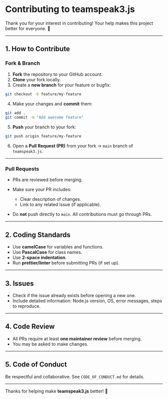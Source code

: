 # Contributing to teamspeak3.js

Thank you for your interest in contributing! Your help makes this project better for everyone. 🎉

---

## 1. How to Contribute

### Fork & Branch

1. **Fork** the repository to your GitHub account.
2. **Clone** your fork locally.
3. Create a **new branch** for your feature or bugfix:

```bash
git checkout -b feature/my-feature
```

4. Make your changes and **commit** them:

```bash
git add .
git commit -m "Add awesome feature"
```

5. **Push** your branch to your fork:

```bash
git push origin feature/my-feature
```

6. Open a **Pull Request (PR)** from your fork → `main` branch of `teamspeak3.js`.

---

### Pull Requests

- PRs are reviewed before merging.
- Make sure your PR includes:
  - Clear description of changes.
  - Link to any related issue (if applicable).

- Do **not** push directly to `main`. All contributions must go through PRs.

---

## 2. Coding Standards

- Use **camelCase** for variables and functions.
- Use **PascalCase** for class names.
- Use **2-space indentation**.
- Run **prettier/linter** before submitting PRs (if set up).

---

## 3. Issues

- Check if the issue already exists before opening a new one.
- Include detailed information: Node.js version, OS, error messages, steps to reproduce.

---

## 4. Code Review

- All PRs require at least **one maintainer review** before merging.
- You may be asked to make changes.

---

## 5. Code of Conduct

Be respectful and collaborative. See `CODE_OF_CONDUCT.md` for details.

---

Thanks for helping make **teamspeak3.js** better! 🚀
